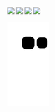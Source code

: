 <img src=" https://upload.wikimedia.org/wikipedia/commons/thumb/3/38/HTML5_Badge.svg/2048px-HTML5_Badge.svg.png" width="50px">
<img src=" https://upload.wikimedia.org/wikipedia/commons/thumb/6/62/CSS3_logo.svg/240px-CSS3_logo.svg.png" width="50px">
<img src=" https://upload.wikimedia.org/wikipedia/commons/thumb/d/d4/Javascript-shield.svg/1200px-Javascript-shield.svg.png" width="50px">
<img src=" https://upload.wikimedia.org/wikipedia/commons/thumb/a/a7/React-icon.svg/640px-React-icon.svg.png" width="50px">



![Snake animation](https://github.com/Giovani-devp/Giovani-devp/blob/output/github-contribution-grid-snake.svg)
